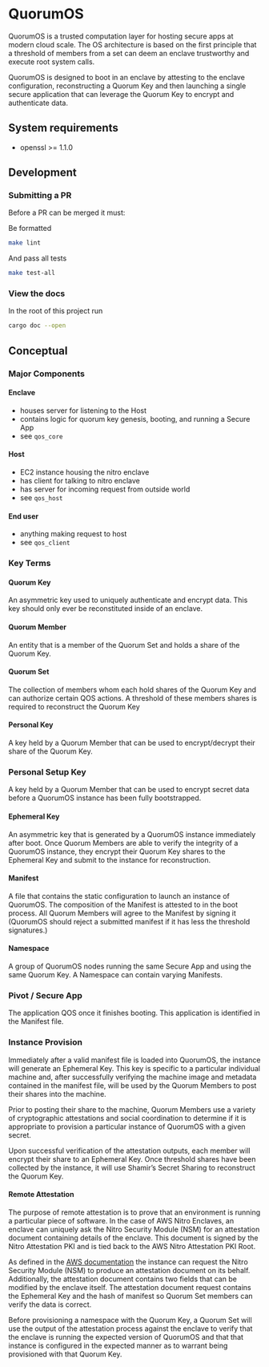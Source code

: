 # QuorumOS

QuorumOS is a trusted computation layer for hosting secure apps at modern cloud scale. The OS architecture is based on the first principle that a threshold of members from a set can deem an enclave trustworthy and execute root system calls.

QuorumOS is designed to boot in an enclave by attesting to the enclave configuration, reconstructing a Quorum Key and then launching a single secure application that can leverage the Quorum Key to encrypt and authenticate data.

## System requirements

- openssl >= 1.1.0

## Development

### Submitting a PR

Before a PR can be merged it must:

Be formatted

```bash
make lint
```

And pass all tests

```bash
make test-all
```

### View the docs

In the root of this project run

```bash
cargo doc --open
```

## Conceptual

### Major Components

#### Enclave

- houses server for listening to the Host
- contains logic for quorum key genesis, booting, and running a Secure App
- see `qos_core`

#### Host

- EC2 instance housing the nitro enclave
- has client for talking to nitro enclave
- has server for incoming request from outside world
- see `qos_host`

#### End user

- anything making request to host
- see `qos_client`

### Key Terms

#### Quorum Key

An asymmetric key used to uniquely authenticate and encrypt data. This key should only ever be reconstituted inside of an enclave.

#### Quorum Member

An entity that is a member of the Quorum Set and holds a share of the Quorum Key.

#### Quorum Set

The collection of members whom each hold shares of the Quorum Key and can authorize certain QOS actions. A threshold of these members shares is required to reconstruct the Quorum Key

#### Personal Key

A key held by a Quorum Member that can be used to encrypt/decrypt their share of the Quorum Key.

### Personal Setup Key

A key held by a Quorum Member that can be used to encrypt secret data before a QuorumOS instance has been fully bootstrapped.

#### Ephemeral Key

An asymmetric key that is generated by a QuorumOS instance immediately after boot. Once Quorum Members are able to verify the integrity of a QuorumOS instance, they encrypt their Quorum Key shares to the Ephemeral Key and submit to the instance for reconstruction.

#### Manifest

A file that contains the static configuration to launch an instance of QuorumOS. The composition of the Manifest is attested to in the boot process. All Quorum Members will agree to the Manifest by signing it (QuorumOS should reject a submitted manifest if it has less the threshold signatures.)

#### Namespace

A group of QuorumOS nodes running the same Secure App and using the same Quorum Key. A Namespace can contain varying Manifests.

### Pivot / Secure App

The application QOS once it finishes booting. This application is identified in the Manifest file.

### Instance Provision

Immediately after a valid manifest file is loaded into QuorumOS, the instance will generate an Ephemeral Key. This key is specific to a particular individual machine and, after successfully verifying the machine image and metadata contained in the manifest file, will be used by the Quorum Members to post their shares into the machine.

Prior to posting their share to the machine, Quorum Members use a variety of cryptographic attestations and social coordination to determine if it is appropriate to provision a particular instance of QuorumOS with a given secret.

Upon successful verification of the attestation outputs, each member will encrypt their share to an Ephemeral Key. Once threshold shares have been collected by the instance, it will use Shamir’s Secret Sharing to reconstruct the Quorum Key.

#### Remote Attestation

The purpose of remote attestation is to prove that an environment is running a particular piece of software. In the case of AWS Nitro Enclaves, an enclave can uniquely ask the Nitro Security Module (NSM) for an attestation document containing details of the enclave. This document is signed by the Nitro Attestation PKI and is tied back to the AWS Nitro Attestation PKI Root.

As defined in the [AWS documentation](https://docs.aws.amazon.com/enclaves/latest/user/verify-root.html) the instance can request the Nitro Security Module (NSM) to produce an attestation document on its behalf. Additionally, the attestation document contains two fields that can be modified by the enclave itself. The attestation document request contains the Ephemeral Key and the hash of manifest so Quorum Set members can verify the data is correct.

Before provisioning a namespace with the Quorum Key, a Quorum Set will use the output of the attestation process against the enclave to verify that the enclave is running the expected version of QuorumOS and that that instance is configured in the expected manner as to warrant being provisioned with that Quorum Key.
